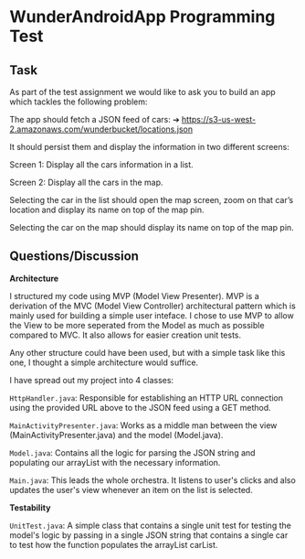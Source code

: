 # WunderAndroidApp Programming Test

## Task
As part of the test assignment we would like to ask you to build an app which
tackles the following problem:

The app should fetch a JSON feed of cars:
➔ https://s3-us-west-2.amazonaws.com/wunderbucket/locations.json

It should persist them and display the information in two different screens:

Screen 1:
Display all the cars information in a list.

Screen 2:
Display all the cars in the map.

Selecting the car in the list should open the map screen, zoom on that car’s
location and display its name on top of the map pin.

Selecting the car on the map should display its name on top of the map pin.

## Questions/Discussion
**Architecture**

I structured my code using MVP (Model View Presenter). MVP is a derivation of the MVC (Model View Controller) architectural pattern which is mainly used for building a simple user inteface. I chose to use MVP to allow the View to be more seperated from the Model as much as possible compared to MVC. It also allows for easier creation unit tests. 

Any other structure could have been used, but with a simple task like this one, I thought a simple architecture would suffice.

I have spread out my project into 4 classes:

`HttpHandler.java`: Responsible for establishing an HTTP URL connection using the provided URL above to the JSON feed using a GET method.

`MainActivityPresenter.java`: Works as a middle man between the view (MainActivityPresenter.java) and the model (Model.java).

`Model.java`: Contains all the logic for parsing the JSON string and populating our arrayList with the necessary information.

`Main.java`: This leads the whole orchestra. It listens to user's clicks and also updates the user's view whenever an item on the list is selected. 

**Testability**

`UnitTest.java`: A simple class that contains a single unit test for testing the model's logic by passing in a single JSON string that contains a single car to test how the function populates the arrayList carList.